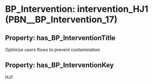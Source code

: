 # BP_Intervention: __intervention_HJ1__ (PBN__BP_Intervention_17)

## Property: has_BP_InterventionTitle

Optimize users flows to prevent contamination

## Property: has_BP_InterventionKey

HJ1

